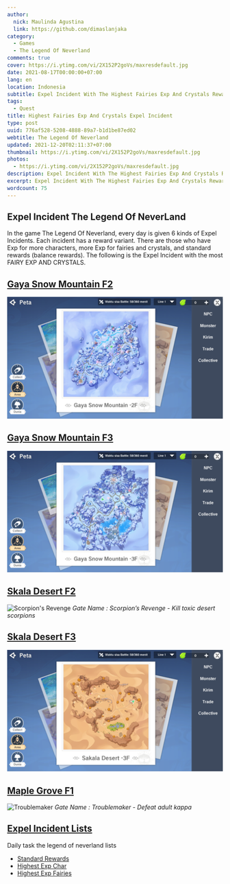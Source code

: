 ```yaml
---
author:
  nick: Maulinda Agustina
  link: https://github.com/dimaslanjaka
category:
  - Games
  - The Legend Of Neverland
comments: true
cover: https://i.ytimg.com/vi/2X152P2goVs/maxresdefault.jpg
date: 2021-08-17T00:00:00+07:00
lang: en
location: Indonesia
subtitle: Expel Incident With The Highest Fairies Exp And Crystals Rewards.
tags:
  - Quest
title: Highest Fairies Exp And Crystals Expel Incident
type: post
uuid: 776af528-5208-4888-89a7-b1d1be87ed02
webtitle: The Legend Of Neverland
updated: 2021-12-20T02:11:37+07:00
thumbnail: https://i.ytimg.com/vi/2X152P2goVs/maxresdefault.jpg
photos:
  - https://i.ytimg.com/vi/2X152P2goVs/maxresdefault.jpg
description: Expel Incident With The Highest Fairies Exp And Crystals Rewards.
excerpt: Expel Incident With The Highest Fairies Exp And Crystals Rewards.
wordcount: 75
---
```



<h2 id="Intro">Expel Incident The Legend Of NeverLand</h2>
In the game The Legend Of Neverland, every day is given 6 kinds of Expel Incidents. Each incident has a reward variant. There are those who have Exp for more characters, more Exp for fairies and crystals, and standard rewards (balance rewards). The following is the Expel Incident with the most FAIRY EXP AND CRYSTALS.
<h2 id="gaya-snow-mountain-f2" tabindex="-1"><a class="header-anchor" href="#gaya-snow-mountain-f2">Gaya Snow Mountain F2</a></h2>
<p><img src="Crystals%20Fairy%20Exp/Gaya%20Snow%20Mountain%202F.png" alt=""></p>
<h2 id="gaya-snow-mountain-f3" tabindex="-1"><a class="header-anchor" href="#gaya-snow-mountain-f3">Gaya Snow Mountain F3</a></h2>
<p><img src="Crystals%20Fairy%20Exp/Gaya%20Snow%20Mountain%203F.png" alt=""></p>
<h2 id="skala-desert-f2" tabindex="-1"><a class="header-anchor" href="#skala-desert-f2">Skala Desert F2</a></h2>
<p><img src="https://user-images.githubusercontent.com/12471057/136436283-942699d6-be8d-4b55-9ebc-6641ca9884ac.png" alt="Scorpion's Revenge">
<em>Scorpion’s Revenge - Kill toxic desert scorpions</em></p>
<h2 id="skala-desert-f3" tabindex="-1"><a class="header-anchor" href="#skala-desert-f3">Skala Desert F3</a></h2>
<p><img src="Crystals%20Fairy%20Exp/Skala%20Desert%203F.png" alt=""></p>
<h2 id="maple-grove-f1" tabindex="-1"><a class="header-anchor" href="#maple-grove-f1">Maple Grove F1</a></h2>
<p><img src="https://user-images.githubusercontent.com/12471057/136435907-f0b7241e-a0c0-4091-8c2c-f04358acbfcc.png" alt="Troublemaker">
<em>Troublemaker - Defeat adult kappa</em></p>
<h2 id="expel-incident-lists" tabindex="-1"><a class="header-anchor" href="#expel-incident-lists">Expel Incident Lists</a></h2>
<p>Daily task the legend of neverland lists</p>
<ul>
<li><a href="//webmanajemen.com/page/safelink.html?url=U3RhbmRhcmQlMjBSZXdhcmRzLmh0bWw=" target="_blank" rel="nofollow noopener">Standard Rewards</a></li>
<li><a href="//webmanajemen.com/page/safelink.html?url=RXhwJTIwQ2hhci5odG1s" target="_blank" rel="nofollow noopener">Highest Exp Char</a></li>
<li><a href="//webmanajemen.com/page/safelink.html?url=Q3J5c3RhbHMlMjBGYWlyeSUyMEV4cC5odG1s" target="_blank" rel="nofollow noopener">Highest Exp Fairies</a></li>
</ul>
<style>em::before{content:"Gate Name : ";}</style>
